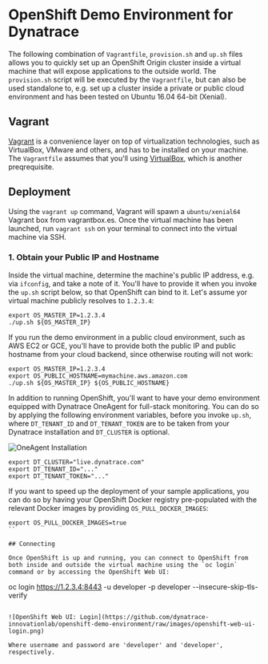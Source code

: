 # OpenShift Demo Environment for Dynatrace

The following combination of `Vagrantfile`, `provision.sh` and `up.sh` files allows you to quickly set up an OpenShift Origin cluster inside a virtual machine that will expose applications to the outside world. The `provision.sh` script will be executed by the `Vagrantfile`, but can also be used standalone to, e.g. set up a cluster inside a private or public cloud environment and has been tested on Ubuntu 16.04 64-bit (Xenial).

## Vagrant

[Vagrant](https://www.vagrantup.com/) is a convenience layer on top of virtualization technologies, such as VirtualBox, VMware and others, and has to be installed on your machine. The `Vagrantfile` assumes that you'll using [VirtualBox](https://www.virtualbox.org/), which is another preqrequisite.

## Deployment

Using the `vagrant up` command, Vagrant will spawn a `ubuntu/xenial64` Vagrant box from vagrantbox.es. Once the virtual machine has been launched, run `vagrant ssh` on your terminal to connect into the virtual machine via SSH.

### 1. Obtain your Public IP and Hostname

Inside the virtual machine, determine the machine's public IP address, e.g. via `ifconfig`, and take a note of it. You'll have to provide it when you invoke the `up.sh` script below, so that OpenShift can bind to it. Let's assume yor virtual machine publicly resolves to `1.2.3.4`:

```
export OS_MASTER_IP=1.2.3.4
./up.sh ${OS_MASTER_IP}
```

If you run the demo environment in a public cloud environment, such as AWS EC2 or GCE, you'll have to provide both the public IP and public hostname from your cloud backend, since otherwise routing will not work:

```
export OS_MASTER_IP=1.2.3.4
export OS_PUBLIC_HOSTNAME=mymachine.aws.amazon.com
./up.sh ${OS_MASTER_IP} ${OS_PUBLIC_HOSTNAME}
```

In addition to running OpenShift, you'll want to have your demo environment equipped with Dynatrace OneAgent for full-stack monitoring. You can do so by applying the following environment variables, before you invoke `up.sh`, where `DT_TENANT_ID` and `DT_TENANT_TOKEN` are to be taken from your Dynatrace installation and `DT_CLUSTER` is optional.

![OneAgent Installation](https://github.com/dynatrace-innovationlab/openshift-demo-environment/raw/images/oneagent-installation.png)

```
export DT_CLUSTER="live.dynatrace.com"
export DT_TENANT_ID="..."
export DT_TENANT_TOKEN="..."
```

If you want to speed up the deployment of your sample applications, you can do so by having your OpenShift Docker registry pre-populated with the relevant Docker images by providing `OS_PULL_DOCKER_IMAGES`:

```
export OS_PULL_DOCKER_IMAGES=true
``

## Connecting

Once OpenShift is up and running, you can connect to OpenShift from both inside and outside the virtual machine using the `oc login` command or by accessing the OpenShift Web UI:

```
oc login https://1.2.3.4:8443 -u developer -p developer --insecure-skip-tls-verify
```

![OpenShift Web UI: Login](https://github.com/dynatrace-innovationlab/openshift-demo-environment/raw/images/openshift-web-ui-login.png)

Where username and password are 'developer' and 'developer', respectively.